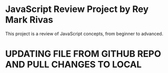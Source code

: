 # JavaScript Review Project by Rey Mark Rivas
This project is a review of JavaScript concepts, from beginner to advanced.

# UPDATING FILE FROM GITHUB REPO AND PULL CHANGES TO LOCAL